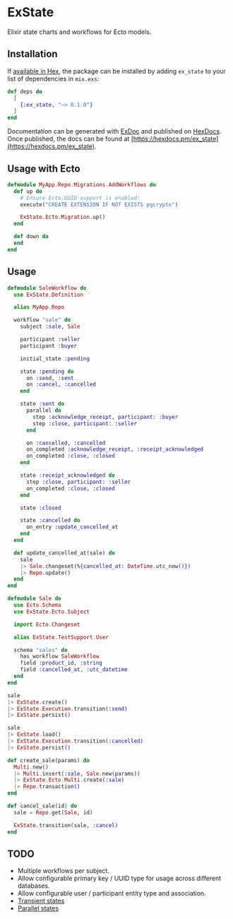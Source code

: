 # ExState

Elixir state charts and workflows for Ecto models.

## Installation

If [available in Hex](https://hex.pm/docs/publish), the package can be installed
by adding `ex_state` to your list of dependencies in `mix.exs`:

```elixir
def deps do
  [
    {:ex_state, "~> 0.1.0"}
  ]
end
```

Documentation can be generated with [ExDoc](https://github.com/elixir-lang/ex_doc)
and published on [HexDocs](https://hexdocs.pm). Once published, the docs can
be found at [https://hexdocs.pm/ex_state](https://hexdocs.pm/ex_state).

## Usage with Ecto

```elixir
defmodule MyApp.Repo.Migrations.AddWorkflows do
  def up do
    # Ensure Ecto.UUID support is enabled:
    execute("CREATE EXTENSION IF NOT EXISTS pgcrypto")

    ExState.Ecto.Migration.up()
  end

  def down do
  end
end
```

## Usage

```elixir
defmodule SaleWorkflow do
  use ExState.Definition

  alias MyApp.Repo

  workflow "sale" do
    subject :sale, Sale

    participant :seller
    participant :buyer

    initial_state :pending

    state :pending do
      on :send, :sent
      on :cancel, :cancelled
    end

    state :sent do
      parallel do
        step :acknowledge_receipt, participant: :buyer
        step :close, participant: :seller
      end

      on :cancelled, :cancelled
      on_completed :acknowledge_receipt, :receipt_acknowledged
      on_completed :close, :closed
    end

    state :receipt_acknowledged do
      step :close, participant: :seller
      on_completed :close, :closed
    end

    state :closed

    state :cancelled do
      on_entry :update_cancelled_at
    end
  end

  def update_cancelled_at(sale) do
    sale
    |> Sale.changeset(%{cancelled_at: DateTime.utc_now()})
    |> Repo.update()
  end
end
```

```elixir
defmodule Sale do
  use Ecto.Schema
  use ExState.Ecto.Subject

  import Ecto.Changeset

  alias ExState.TestSupport.User

  schema "sales" do
    has_workflow SaleWorkflow
    field :product_id, :string
    field :cancelled_at, :utc_datetime
  end
end
```

```elixir
sale
|> ExState.create()
|> ExState.Execution.transition(:send)
|> ExState.persist()
```

```elixir
sale
|> ExState.load()
|> ExState.Execution.transition(:cancelled)
|> ExState.persist()
```

```elixir
def create_sale(params) do
  Multi.new()
  |> Multi.insert(:sale, Sale.new(params))
  |> ExState.Ecto.Multi.create(:sale)
  |> Repo.transaction()
end

def cancel_sale(id) do
  sale = Repo.get(Sale, id)

  ExState.transition(sale, :cancel)
end
```

## TODO

- Multiple workflows per subject.
- Allow configurable primary key / UUID type for usage across different
  databases.
- Allow configurable user / participant entity type and association.
- [Transient states](https://xstate.js.org/docs/guides/statenodes.html#transient-state-nodes)
- [Parallel states](https://xstate.js.org/docs/guides/parallel.html#parallel-state-nodes)
